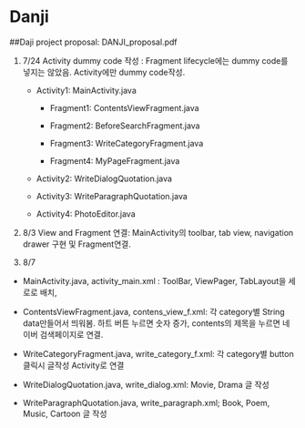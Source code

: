 # Danji
##Daji project proposal: DANJI_proposal.pdf


1. 7/24 Activity dummy code 작성 : Fragment lifecycle에는 dummy code를 넣지는 않았음. Activity에만 dummy code작성. 

    - Activity1: MainActivity.java

        * Fragment1: ContentsViewFragment.java

        * Fragment2: BeforeSearchFragment.java

        * Fragment3: WriteCategoryFragment.java

        * Fragment4: MyPageFragment.java

    - Activity2: WriteDialogQuotation.java

    - Activity3: WriteParagraphQuotation.java

    - Activity4: PhotoEditor.java

2. 8/3 View and Fragment 연결: MainActivity의 toolbar, tab view, navigation drawer 구현 및 Fragment연결.

3. 8/7

- MainActivity.java, activity_main.xml : ToolBar, ViewPager, TabLayout을 세로로 배치, 

* ContentsViewFragment.java, contens_view_f.xml: 각 category별 String data만들어서 띄워봄. 하트 버튼 누르면 숫자 증가, contents의 제목을 누르면 네이버 검색페이지로 연결. 

* WriteCategoryFragment.java, write_category_f.xml: 각 category별 button클릭시 글작성 Activity로 연결 

- WriteDialogQuotation.java, write_dialog.xml: Movie, Drama 글 작성

- WriteParagraphQuotation.java, write_paragraph.xml; Book, Poem, Music, Cartoon 글 작성

